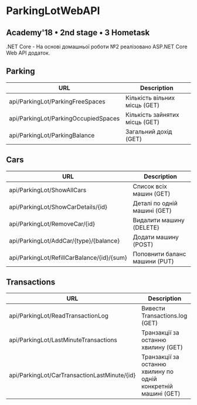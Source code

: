 # ParkingLotWebAPI

## Academy'18 • 2nd stage • 3 Hometask

.NET Core - На основі домашньої роботи №2 реалізовано ASP.NET Core Web API додаток.

## Parking
| URL | Description |
| --- | --- |
| api/ParkingLot/ParkingFreeSpaces | Кількість вільних місць (GET) |
| api/ParkingLot/ParkingOccupiedSpaces | Кількість зайнятих місць (GET) |
| api/ParkingLot/ParkingBalance | Загальний дохід (GET) |

## Cars
| URL | Description |
| --- | --- |
| api/ParkingLot/ShowAllCars | Список всіх машин (GET) |
| api/ParkingLot/ShowCarDetails/{id} | Деталі по одній машині (GET) |
| api/ParkingLot/RemoveCar/{id} | Видалити машину (DELETE) |
| api/ParkingLot/AddCar/{type}/{balance} | Додати машину (POST) |
| api/ParkingLot/RefillCarBalance/{id}/{sum} | Поповнити баланс машини (PUT) |

## Transactions
| URL | Description |
| --- | --- |
| api/ParkingLot/ReadTransactionLog| Вивести Transactions.log (GET) |
| api/ParkingLot/LastMinuteTransactions | Транзакції за останню хвилину (GET) |
| api/ParkingLot/CarTransactionLastMinute/{id} | Транзакції за останню хвилину по одній конкретній машині (GET) |


